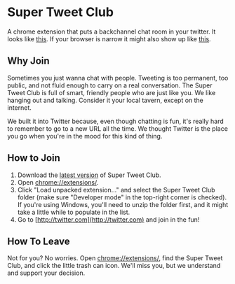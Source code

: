 # Super Tweet Club

A chrome extension that puts a backchannel chat room in your twitter. It looks like [this](http://cl.ly/Y2lv/Image%202014-10-15%20at%201.27.21%20PM.png). If your browser is narrow it might also show up like [this](http://cl.ly/image/1R0H2K3u1N2D).

## Why Join

Sometimes you just wanna chat with people. Tweeting is too permanent, too public, and not fluid enough to carry on a real conversation. The Super Tweet Club is full of smart, friendly people who are just like you. We like hanging out and talking. Consider it your local tavern, except on the internet.

We built it into Twitter because, even though chatting is fun, it's really hard to remember to go to a new URL all the time. We thought Twitter is the place you go when you're in the mood for this kind of thing.

## How to Join

1. Download the [latest version](https://github.com/nbashaw/supertweetclub/archive/master.zip) of Super Tweet Club.
2. Open [chrome://extensions/](chrome://extensions/).
3. Click "Load unpacked extension..." and select the Super Tweet Club folder (make sure "Developer mode" in the top-right corner is checked). If you're using Windows, you'll need to unzip the folder first, and it might take a little while to populate in the list.
4. Go to [http://twitter.com](http://twitter.com) and join in the fun!

## How To Leave

Not for you? No worries. Open [chrome://extensions/](chrome://extensions/), find the Super Tweet Club, and click the little trash can icon. We'll miss you, but we understand and support your decision.
